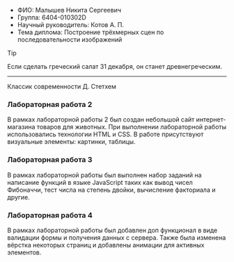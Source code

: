 - ФИО: Малышев Никита Сергеевич
- Группа: 6404-010302D
- Научный руководитель: Котов А. П.
- Тема диплома: Построение трёхмерных сцен по последовательности изображений

> [!TIP]
> Если сделать греческий салат 31 декабря, он станет древнегреческим.
>
> ---
>
> Классик современности Д. Стетхем

### Лабораторная работа 2

В рамках лабораторной работы 2 был создан небольшой сайт интернет-магазина товаров для животных. При выполнении лабораторной работы использовались технологии HTML и CSS. В работе присутствуют визуальные элементы: картинки, таблицы.

### Лабораторная работа 3

В рамках лабораторной работы был выполнен набор заданий на написание функций в языке JavaScript таких как вывод чисел Фибоначчи, тест числа на степень двойки, вычисление факториала и другие.

### Лабораторная работа 4

В рамках лабораторной работы был добавлен доп функционал в виде валидации формы и получения данных с сервера. Также была изменена вёрстка некоторых страниц и добавлены анимации для активных элементов.
